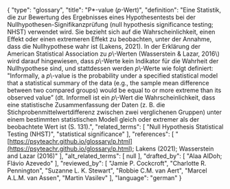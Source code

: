 {
    "type": "glossary",
    "title": "P*-value (*p*-Wert)",
    "definition": "Eine Statistik, die zur Bewertung des Ergebnisses eines Hypothesentests bei der Nullhypothesen-Signifikanzprüfung (null hypothesis significance testing; NHST) verwendet wird. Sie bezieht sich auf die Wahrscheinlichkeit, einen Effekt oder einen extremeren Effekt zu beobachten, unter der Annahme, dass die Nullhypothese wahr ist (Lakens, 2021). In der Erklärung der American Statistical Association zu *p*\\-Werten (Wasserstein & Lazar, 2016\\) wird darauf hingewiesen, dass *p*\\-Werte kein Indikator für die Wahrheit der Nullhypothese sind, und stattdessen werden *p*\\-Werte wie folgt definiert: \"Informally, a *p*\\-value is the probability under a specified statistical model that a statistical summary of the data (e.g., the sample mean difference between two compared groups) would be equal to or more extreme than its observed value” (dt. Informell ist ein *p*\\-Wert die Wahrscheinlichkeit, dass eine statistische Zusammenfassung der Daten (z. B. die Stichprobenmittelwertdifferenz zwischen zwei verglichenen Gruppen) unter einem bestimmten statistischen Modell gleich oder extremer als der beobachtete Wert ist (S. 131).",
    "related_terms": [
        "Null Hypothesis Statistical Testing (NHST)",
        "statistical significance"
    ],
    "references": [
        "[https://psyteachr.github.io/glossary/p.html](https://psyteachr.github.io/glossary/p.html); Lakens (2021); Wasserstein and Lazar (2016)"
    ],
    "alt_related_terms": [
        null
    ],
    "drafted_by": [
        "Alaa AlDoh; Flávio Azevedo"
    ],
    "reviewed_by": [
        "Jamie P. Cockcroft",
        "Charlotte R. Pennington",
        "Suzanne L. K. Stewart",
        "Robbie C.M. van Aert",
        "Marcel A.L.M. van Assen",
        "Martin Vasilev"
    ],
    "language": "german"
}
